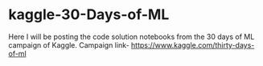 # kaggle-30-Days-of-ML
Here I will be posting the code solution notebooks from the 30 days of ML campaign of Kaggle.
Campaign link- https://www.kaggle.com/thirty-days-of-ml
